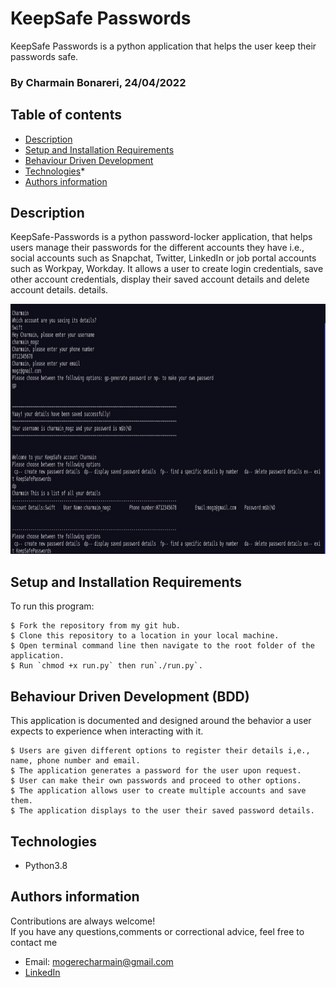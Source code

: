 # KeepSafe Passwords

KeepSafe Passwords is a python application that helps the user keep their passwords safe.

### By Charmain Bonareri, 24/04/2022

## Table of contents
* [Description](#description)
* [Setup and Installation Requirements](#setup)
* [Behaviour Driven Development](#BDD)
* [Technologies](#technologies)* 
* [Authors information](#contact)

## Description
KeepSafe-Passwords is a python password-locker application, that helps users manage their passwords for the different accounts they have i.e., social accounts such as Snapchat, Twitter, LinkedIn or job portal accounts such as Workpay, Workday. It allows a user to create login credentials, save other account credentials, display their saved account details and delete account details. details.

<img alt="app image" title="keepsafe_passwords" src="./assets/app.jpeg" width="950px" height="400">

## Setup and Installation Requirements
To run this program:

```
$ Fork the repository from my git hub.
$ Clone this repository to a location in your local machine.
$ Open terminal command line then navigate to the root folder of the application.
$ Run `chmod +x run.py` then run`./run.py`.
```

## Behaviour Driven Development (BDD)
This application is documented and designed around the behavior a user expects to experience when interacting with it.

```
$ Users are given different options to register their details i,e., name, phone number and email.
$ The application generates a password for the user upon request.
$ User can make their own passwords and proceed to other options.
$ The application allows user to create multiple accounts and save them.
$ The application displays to the user their saved password details.
```
## Technologies
* Python3.8

## Authors information
Contributions are always welcome!  
If you have any questions,comments or correctional advice, feel free to contact me
* Email: mogerecharmain@gmail.com
* [LinkedIn](https://www.linkedin.com/in/charmain-bonareri-71a209126/)